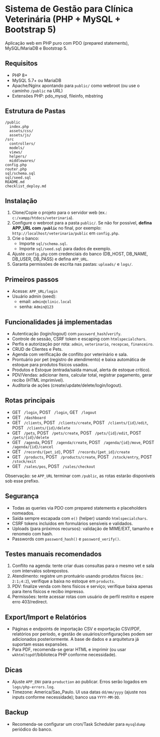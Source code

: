 # Sistema de Gestão para Clínica Veterinária (PHP + MySQL + Bootstrap 5)

Aplicação web em PHP puro com PDO (prepared statements), MySQL/MariaDB e Bootstrap 5.

## Requisitos
- PHP 8+
- MySQL 5.7+ ou MariaDB
- Apache/Nginx apontando para `public/` como webroot (ou use o caminho `/public` na URL)
- Extensões PHP: pdo_mysql, fileinfo, mbstring

## Estrutura de Pastas
```
/public
  index.php
  assets/css/
  assets/js/
/src
  controllers/
  models/
  views/
  helpers/
  middlewares/
config.php
router.php
sql/schema.sql
sql/seed.sql
README.md
checklist_deploy.md
```

## Instalação
1. Clone/Copie o projeto para o servidor web (ex.: `c:/xampp/htdocs/veterinaria`).
2. Configure o webroot para a pasta `public/`. Se não for possível, **defina APP_URL com `/public`** no final, por exemplo: `http://localhost/veterinaria/public` em `config.php`.
3. Crie o banco:
   - Importe `sql/schema.sql`.
   - Importe `sql/seed.sql` para dados de exemplo.
4. Ajuste `config.php` com credenciais do banco (DB_HOST, DB_NAME, DB_USER, DB_PASS) e defina `APP_URL`.
5. Garanta permissões de escrita nas pastas: `uploads/` e `logs/`.

## Primeiros passos
- Acesse: `APP_URL/login`
- Usuário admin (seed):
  - email: `admin@clinic.local`
  - senha: `Admin@123`

## Funcionalidades já implementadas
- Autenticação (login/logout) com `password_hash`/`verify`.
- Controle de sessão, CSRF token e escaping com `htmlspecialchars`.
- Perfis e autorização por rota: `admin`, `veterinario`, `recepcao`, `financeiro`.
- CRUD de Clientes e Pets.
- Agenda com verificação de conflito por veterinário e sala.
- Prontuário por pet (registro de atendimento) e baixa automática de estoque para produtos físicos usados.
- Produtos e Estoque (entrada/saída manual, alerta de estoque crítico).
- PDV/Vendas: adicionar itens, calcular total, registrar pagamento, gerar recibo (HTML imprimível).
- Auditoria de ações (create/update/delete/login/logout).

## Rotas principais
- GET ` /login`, POST ` /login`, GET ` /logout`
- GET ` /dashboard`
- GET ` /clients`, POST ` /clients/create`, POST ` /clients/{id}/edit`, POST ` /clients/{id}/delete`
- GET ` /pets`, POST ` /pets/create`, POST ` /pets/{id}/edit`, POST ` /pets/{id}/delete`
- GET ` /agenda`, POST ` /agenda/create`, POST ` /agenda/{id}/move`, POST ` /agenda/{id}/cancel`
- GET ` /records/{pet_id}`, POST ` /records/{pet_id}/create`
- GET ` /products`, POST ` /products/create`, POST ` /stock/entry`, POST ` /stock/exit`
- GET ` /sales/pos`, POST ` /sales/checkout`

Observação: se `APP_URL` terminar com `/public`, as rotas estarão disponíveis sob esse prefixo.

## Segurança
- Todas as queries via PDO com prepared statements e placeholders nomeados.
- Saída sempre escapada com `e()` (helper) usando `htmlspecialchars`.
- CSRF tokens incluídos em formulários sensíveis e validados.
- Uploads (para próximos recursos): validação de MIME/EXT, tamanho e renomeio com hash.
- Passwords com `password_hash()` e `password_verify()`.

## Testes manuais recomendados
1. Conflito na agenda: tente criar duas consultas para o mesmo vet e sala com intervalos sobrepostos.
2. Atendimento: registre um prontuário usando produtos físicos (ex.: `2:1;4:2`), verifique a baixa no estoque em `products`.
3. PDV: finalize venda com itens físicos e serviço; verifique baixa apenas para itens físicos e recibo impresso.
4. Permissões: tente acessar rotas com usuário de perfil restrito e espere erro 403/redirect.

## Export/Import e Relatórios
- Páginas e endpoints de importação CSV e exportação CSV/PDF, relatórios por período, e gestão de usuários/configurações podem ser adicionados posteriormente. A base de dados e a arquitetura já suportam essas expansões.
- Para PDF, recomenda-se gerar HTML e imprimir (ou usar `wkhtmltopdf`/biblioteca PHP conforme necessidade).

## Dicas
- Ajuste `APP_ENV` para `production` ao publicar. Erros serão logados em `logs/php-errors.log`.
- Timezone: America/Sao_Paulo. UI usa datas `dd/mm/yyyy` (ajuste nos inputs conforme necessidade); banco usa `YYYY-MM-DD`.

## Backup
- Recomenda-se configurar um cron/Task Scheduler para `mysqldump` periódico do banco.
